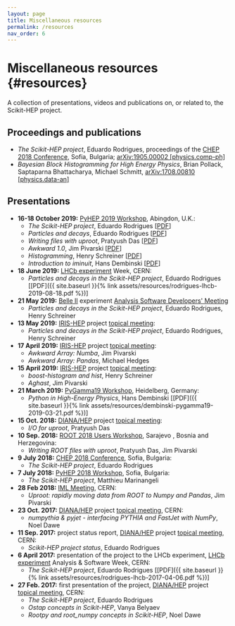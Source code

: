 ```yaml
---
layout: page
title: Miscellaneous resources
permalink: /resources
nav_order: 6
---
```




Miscellaneous resources {#resources}
=======================

A collection of presentations, videos and publications on, or related
to, the Scikit-HEP project.

Proceedings and publications
----------------------------

-   *The Scikit-HEP project*, Eduardo Rodrigues, proceedings of the
    [CHEP 2018 Conference](http://chep2018.org/), Sofia, Bulgaria;
    [arXiv:1905.00002
    \[physics.comp-ph\]](https://arxiv.org/abs/1905.00002)
-   *Bayesian Block Histogramming for High Energy Physics*, Brian
    Pollack, Saptaparna Bhattacharya, Michael Schmitt, [arXiv:1708.00810
    \[physics.data-an\]](https://arxiv.org/abs/1708.00810)


Presentations
-------------

-   **16-18 October 2019:** [PyHEP 2019 Workshop](https://indico.cern.ch/e/PyHEP2019), Abingdon, U.K.:
    -   *The Scikit-HEP project*, Eduardo Rodrigues
         \[[PDF](https://indico.cern.ch/event/833895/contributions/3576797/attachments/1927163/3190523/EduardoRodrigues_PyHEP2019_Scikit-HEP.pdf)\]
    -   *Particles and decays*, Eduardo Rodrigues
         \[[PDF](https://indico.cern.ch/event/833895/contributions/3577807/attachments/1927720/3192069/ParticlesAndDecays.slides.html)\]
    -   *Writing files with uproot*, Pratyush Das
         \[[PDF](https://indico.cern.ch/event/833895/contributions/3577892/attachments/1927752/3191883/uproot-pyhep.pdf)\]
    -   *Awkward 1.0*, Jim Pivarski
         \[[PDF](https://indico.cern.ch/event/833895/contributions/3577882/attachments/1916947/3186146/pivarski-pyhep-awkward.pdf)\]
    -   *Histogramming*, Henry Schreiner
         \[[PDF](https://indico.cern.ch/event/833895/contributions/3577833/attachments/1927872/3192134/histogramming.pdf)\]
    -   *Introduction to iminuit*, Hans Dembinski
         \[[PDF](https://indico.cern.ch/event/833895/contributions/3577808/attachments/1927550/3191336/iminuit_intro.html)\]
-   **18 June 2019:** [LHCb experiment](http://lhcb.cern.ch/) Week, CERN:
    -   *Particles and decays in the Scikit-HEP project*, Eduardo Rodrigues
        \[[PDF]({{ site.baseurl }}{% link assets/resources/rodrigues-lhcb-2019-08-18.pdf %})\]
-   **21 May 2019:** [Belle II](https://www.belle2.org/) experiment
    [Analysis Software Developers\'
    Meeting](https://indico.belle2.org/event/193/)
    -   *Particles and decays in the Scikit-HEP project*, Eduardo Rodrigues, Henry Schreiner
-   **13 May 2019:** [IRIS-HEP](https://iris-hep.org/) project [topical
    meeting](https://indico.cern.ch/event/818864/):
    -   *Particles and decays in the Scikit-HEP project*, Eduardo Rodrigues, Henry Schreiner
-   **17 April 2019:** [IRIS-HEP](https://iris-hep.org/) project
    [topical meeting](https://indico.cern.ch/event/808630/):
    -   *Awkward Array: Numba*, Jim Pivarski
    -   *Awkward Array: Pandas*, Michael Hedges
-   **15 April 2019:** [IRIS-HEP](https://iris-hep.org/) project
    [topical meeting](https://indico.cern.ch/event/803122/):
    -   *boost-histogram and hist*, Henry Schreiner
    -   *Aghast*, Jim Pivarski
-   **21 March 2019:** [PyGamma19
    Workshop](https://indico.cern.ch/event/783425/), Heidelberg,
    Germany:
    -   *Python in High-Energy Physics*, Hans Dembinski
        \[[PDF]({{ site.baseurl }}{% link assets/resources/dembinski-pygamma19-2019-03-21.pdf %})\]
-   **15 Oct. 2018:** [DIANA/HEP](http://www.diana-hep.org/) project
    [topical meeting](https://indico.cern.ch/event/754335/):
    -   *I/O for uproot*, Pratyush Das
-   **10 Sep. 2018:** [ROOT 2018 Users
    Workshop](https://indico.cern.ch/event/697389/), Sarajevo , Bosnia
    and Herzegovina:
    -   *Writing ROOT files with uproot*, Pratyush Das, Jim Pivarski
-   **9 July 2018:** [CHEP 2018 Conference](http://chep2018.org/),
    Sofia, Bulgaria:
    -   *The Scikit-HEP project*, Eduardo Rodrigues
-   **7 July 2018:** [PyHEP 2018
    Workshop](https://indico.cern.ch/event/694818/), Sofia, Bulgaria:
    -   *The Scikit-HEP project*, Matthieu Marinangeli
-   **28 Feb 2018:** [IML
    Meeting](https://indico.cern.ch/event/686641/), CERN:
    -   *Uproot: rapidly moving data from ROOT to Numpy and Pandas*, Jim
        Pivarski
-   **23 Oct. 2017:** [DIANA/HEP](http://www.diana-hep.org/) project
    [topical meeting](https://indico.cern.ch/event/664968/), CERN:
    -   *numpythia & pyjet - interfacing PYTHIA and FastJet with NumPy*,
        Noel Dawe
-   **11 Sep. 2017:** project status report,
    [DIANA/HEP](http://www.diana-hep.org/) project [topical
    meeting](https://indico.cern.ch/event/650630/), CERN:
    -   *Scikit-HEP project status*, Eduardo Rodrigues
-   **6 April 2017:** presentation of the project to the LHCb
    experiment, [LHCb experiment](http://lhcb.cern.ch/) Analysis &
    Software Week, CERN:
    -   *The Scikit-HEP project*, Eduardo Rodrigues
        \[[PDF]({{ site.baseurl }}{% link assets/resources/rodrigues-lhcb-2017-04-06.pdf %})\]
-   **27 Feb. 2017:** first presentation of the project,
    [DIANA/HEP](http://www.diana-hep.org/) project [topical
    meeting](https://indico.cern.ch/event/596272/), CERN:
    -   *The Scikit-HEP project*, Eduardo Rodrigues
    -   *Ostap concepts in Scikit-HEP*, Vanya Belyaev
    -   *Rootpy and root\_numpy concepts in Scikit-HEP*, Noel Dawe
